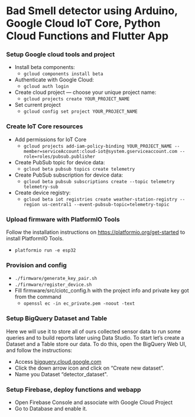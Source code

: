 # Bad Smell detector using Arduino, Google Cloud IoT Core, Python Cloud Functions and Flutter App

### Setup Google cloud tools and project

* Install beta components:
    * `gcloud components install beta`
* Authenticate with Google Cloud:
    * `gcloud auth login`
* Create cloud project — choose your unique project name:
    * `gcloud projects create YOUR_PROJECT_NAME`
* Set current project
    * `gcloud config set project YOUR_PROJECT_NAME`

### Create IoT Core resources

* Add permissions for IoT Core
    * `gcloud projects add-iam-policy-binding YOUR_PROJECT_NAME --member=serviceAccount:cloud-iot@system.gserviceaccount.com --role=roles/pubsub.publisher`
* Create PubSub topic for device data:
    * `gcloud beta pubsub topics create telemetry`
* Create PubSub subscription for device data:
    * `gcloud beta pubsub subscriptions create --topic telemetry telemetry-sub`
* Create device registry:
    * `gcloud beta iot registries create weather-station-registry --region us-central1 --event-pubsub-topic=telemetry-topic`

### Upload firmware with PlatformIO Tools

Follow the installation instructions on https://platformio.org/get-started to install PlatformIO Tools.

* `platformio run -e esp32`

### Provision and config

* `./firmware/generate_key_pair.sh`
* `./firmware/register_device.sh`
* Fill firmware/src/ciotc_config.h with the project info and private key got from the command
    * `openssl ec -in ec_private.pem -noout -text`

### Setup BigQuery Dataset and Table

Here we will use it to store all of ours collected sensor data to run some queries and to build reports later using Data Studio. To start let’s create a Dataset and a Table store our data. To do this, open the BigQuery Web UI, and follow the instructions:

* Access [bigquery.cloud.google.com](https://bigquery.cloud.google.com)
* Click the down arrow icon and click on “Create new dataset”.
* Name you Dataset “detector_dataset".

### Setup Firebase, deploy functions and webapp

* Open Firebase Console and associate with Google Cloud Project
* Go to Database and enable it.